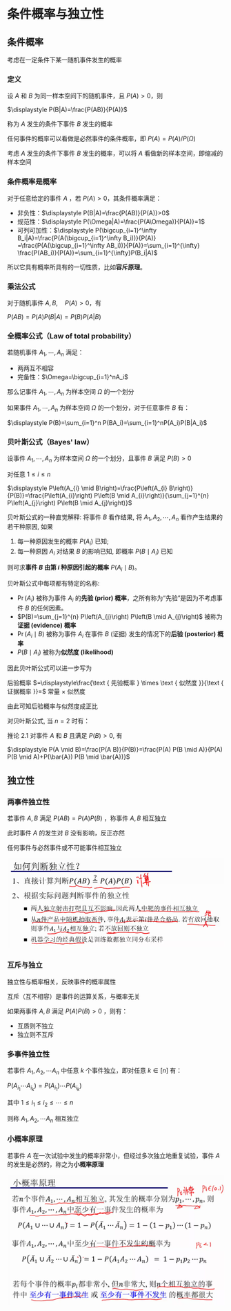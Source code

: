 # 条件概率与独立性

## 条件概率

考虑在一定条件下某一随机事件发生的概率

### 定义

设 $A$ 和 $B$ 为同一样本空间下的随机事件，且 $P(A)>0$，则

$\displaystyle P(B|A)=\frac{P(AB)}{P(A)}$

称为 $A$ 发生的条件下事件 $B$ 发生的概率

任何事件的概率可以看做是必然事件的条件概率，即 $P(A)=P(A)/P(\Omega)$

考虑 $A$ 发生的条件下事件 $B$ 发生的概率，可以将 $A$ 看做新的样本空间，即缩减的样本空间

### 条件概率是概率

对于任意给定的事件 $A$ ，若 $P(A)>0$，其条件概率满足：

* 非负性：$\displaystyle P(B|A)=\frac{P(AB)}{P(A)}>0$
* 规范性：$\displaystyle P(\Omega|A)=\frac{P(A\Omega)}{P(A)}=1$
* 可列可加性：$\displaystyle P(\bigcup_{i=1}^\infty B_i|A)=\frac{P(A(\bigcup_{i=1}^\infty B_i))}{P(A)} =\frac{P(A(\bigcup_{i=1}^\infty AB_i))}{P(A)}=\sum_{i=1}^{\infty} \frac{P(AB_i)}{P(A)}=\sum_{i=1}^{\infty}P(B_i|A)$

所以它具有概率所具有的一切性质，比如**容斥原理**。

### 乘法公式

对于随机事件 $A,B,\quad P(A)>0$，有

$P(AB)=P(A)P(B|A)=P(B)P(A|B)$

### 全概率公式（Law of total probability）

若随机事件 $A_1,\cdots,A_n$ 满足：

* 两两互不相容
* 完备性：$\Omega=\bigcup_{i=1}^nA_i$

那么记事件 $A_1,\cdots,A_n$ 为样本空间 $\Omega$ 的一个划分

如果事件 $A_1,\cdots,A_n$ 为样本空间 $\Omega$ 的一个划分，对于任意事件 $B$ 有：

$\displaystyle P(B)=\sum_{i=1}^n P(BA_i)=\sum_{i=1}^nP(A_i)P(B|A_i)$

### 贝叶斯公式（Bayes' law）

设事件 $A_1,\cdots,A_n$ 为样本空间 $\Omega$ 的一个划分，且事件 $B$ 满足 $P(B)>0$

对任意 $1\leq i\leq n$

$\displaystyle P\left(A_{i} \mid B\right)=\frac{P\left(A_{i} B\right)}{P(B)}=\frac{P\left(A_{i}\right) P\left(B \mid A_{i}\right)}{\sum_{j=1}^{n} P\left(A_{j}\right) P\left(B \mid A_{j}\right)}$

贝叶斯公式的一种直觉解释: 将事件 $B$ 看作结果, 将 $A_{1}, A_{2}, \cdots, A_{n}$ 看作产生结果的若干种原因, 如果

1. 每一种原因发生的概率 $P\left(A_{i}\right)$ 已知;
2. 每一种原因 $A_{i}$ 对结果 $B$ 的影响已知, 即概率 $P\left(B \mid A_{i}\right)$ 已知

则可求**事件 $B$ 由第 $i$ 种原因引起的概率** $P\left(A_{i} \mid B\right)$。

贝叶斯公式中每项都有特定的名称: 

* $\operatorname{Pr}\left(A_{i}\right)$ 被称为事件 $A_{i}$ 的**先验 (prior) 概率**，之所有称为“先验”是因为不考虑事件 $B$ 的任何因素。
* $P(B)=\sum_{j=1}^{n} P\left(A_{j}\right) P\left(B \mid A_{j}\right)$ 被称为**证据 (evidence) 概率**
* $\operatorname{Pr}\left(A_{i} \mid B\right)$ 被称为事件 $A_{i}$ 在事件 $B$ (证据) 发生的情况下的**后验 (posterior) 概率**
* $P\left(B \mid A_{i}\right)$ 被称为**似然度 (likelihood)**

因此贝叶斯公式可以进一步写为

后验概率 $=\displaystyle\frac{\text { 先验概率 } \times \text { 似然度 }}{\text { 证据概率 }}=$ 常量 $\times$ 似然度

由此可知后验概率与似然度成正比

对贝叶斯公式, 当 $n=2$ 时有：

推论 $2.1$ 对事件 $A$ 和 $B$ 且满足 $P(B)>0$, 有

$\displaystyle P(A \mid B)=\frac{P(A B)}{P(B)}=\frac{P(A) P(B \mid A)}{P(A) P(B \mid A)+P(\bar{A}) P(B \mid \bar{A})}$

## 独立性

### 两事件独立性

若事件 $A,B$ 满足 $P(AB)=P(A)P(B)$ ，称事件 $A,B$ 相互独立

此时事件 $A$ 的发生对 $B$ 没有影响，反正亦然

任何事件与必然事件或不可能事件相互独立

<img src="4 条件概率与独立性.assets/image-20210924103505976.png"   alt="image-20210924103505976" style="zoom:80%;" />

### 互斥与独立

独立性与概率相关，反映事件的概率属性

互斥（互不相容）是事件的运算关系，与概率无关

如果两事件 $A,B$ 满足 $P(A)P(B)>0$ ，则有：

* 互质则不独立
* 独立则不互斥

### 多事件独立性

若事件 $A_1,A_2,\cdots A_n$ 中任意 $k$ 个事件独立，即对任意 $k\in [n]$ 有：

$P(A_{i_1}\cdots A_{i_k})=P(A_{i_1})\cdots P(A_{i_k})$

其中 $1\leq i_1\leq i_2\leq \cdots \leq n$

则称 $A_1,A_2,\cdots A_n$ 相互独立

### 小概率原理

若事件 $A$ 在一次试验中发生的概率非常小，但经过多次独立地重复试验，事件 $A$ 的发生是必然的，称之为**小概率原理**

<img src="4 条件概率与独立性.assets/image-20210924112550357.png" align='left' alt="image-20210924112550357" style="zoom:67%;" />

